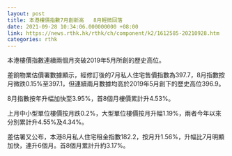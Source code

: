 ```yaml
---
layout: post
title: 本港樓價指數7月創新高   8月輕微回落
date: 2021-09-28 10:34:06.000000000 +08:00
link: https://news.rthk.hk/rthk/ch/component/k2/1612585-20210928.htm
categories: rthk
---
```


本港樓價指數連續兩個月突破2019年5月所創的歷史高位。

差餉物業估價署數據顯示，經修訂後的7月私人住宅售價指數為397.7，8月指數按月微跌0.15%至397.1，但連續兩月數據均高於2019年5月創下的歷史高位396.9。

8月指數按年升幅加快至3.95%，首8個月樓價累計升4.53%。

上月中小型單位樓價按月跌0.2%，大型單位樓價按月升幅1.19%，兩者今年以來分別累計升4.55%及4.34%。

差估署又公布，本港8月私人住宅租金指數182.2，按月升1.56%，升幅比7月明顯加快，連升6個月。首8個月累計升約3.17%。
